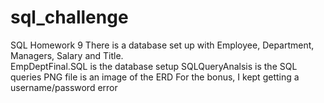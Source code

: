 # sql_challenge
SQL Homework 9
There is a database set up with Employee, Department, Managers, Salary and Title.  
EmpDeptFinal.SQL is the database setup
SQLQueryAnalsis is the SQL queries
PNG file is an image of the ERD
For the bonus, I kept getting a username/password error
